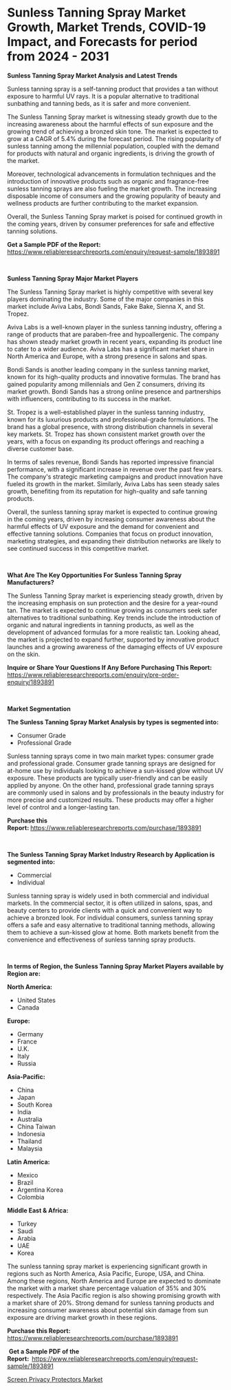 <p><h1>Sunless Tanning Spray Market Growth, Market Trends, COVID-19 Impact, and Forecasts for period from 2024 - 2031</h1></p><p><strong>Sunless Tanning Spray Market Analysis and Latest Trends</strong></p>
<p><p>Sunless tanning spray is a self-tanning product that provides a tan without exposure to harmful UV rays. It is a popular alternative to traditional sunbathing and tanning beds, as it is safer and more convenient.</p><p>The Sunless Tanning Spray market is witnessing steady growth due to the increasing awareness about the harmful effects of sun exposure and the growing trend of achieving a bronzed skin tone. The market is expected to grow at a CAGR of 5.4% during the forecast period. The rising popularity of sunless tanning among the millennial population, coupled with the demand for products with natural and organic ingredients, is driving the growth of the market.</p><p>Moreover, technological advancements in formulation techniques and the introduction of innovative products such as organic and fragrance-free sunless tanning sprays are also fueling the market growth. The increasing disposable income of consumers and the growing popularity of beauty and wellness products are further contributing to the market expansion.</p><p>Overall, the Sunless Tanning Spray market is poised for continued growth in the coming years, driven by consumer preferences for safe and effective tanning solutions.</p></p>
<p><strong>Get a Sample PDF of the Report:&nbsp;</strong> <a href="https://www.reliableresearchreports.com/enquiry/request-sample/1893891">https://www.reliableresearchreports.com/enquiry/request-sample/1893891</a></p>
<p>&nbsp;</p>
<p><strong>Sunless Tanning Spray Major Market Players</strong></p>
<p><p>The Sunless Tanning Spray market is highly competitive with several key players dominating the industry. Some of the major companies in this market include Aviva Labs, Bondi Sands, Fake Bake, Sienna X, and St. Tropez.</p><p>Aviva Labs is a well-known player in the sunless tanning industry, offering a range of products that are paraben-free and hypoallergenic. The company has shown steady market growth in recent years, expanding its product line to cater to a wider audience. Aviva Labs has a significant market share in North America and Europe, with a strong presence in salons and spas.</p><p>Bondi Sands is another leading company in the sunless tanning market, known for its high-quality products and innovative formulas. The brand has gained popularity among millennials and Gen Z consumers, driving its market growth. Bondi Sands has a strong online presence and partnerships with influencers, contributing to its success in the market.</p><p>St. Tropez is a well-established player in the sunless tanning industry, known for its luxurious products and professional-grade formulations. The brand has a global presence, with strong distribution channels in several key markets. St. Tropez has shown consistent market growth over the years, with a focus on expanding its product offerings and reaching a diverse customer base.</p><p>In terms of sales revenue, Bondi Sands has reported impressive financial performance, with a significant increase in revenue over the past few years. The company's strategic marketing campaigns and product innovation have fueled its growth in the market. Similarly, Aviva Labs has seen steady sales growth, benefiting from its reputation for high-quality and safe tanning products.</p><p>Overall, the sunless tanning spray market is expected to continue growing in the coming years, driven by increasing consumer awareness about the harmful effects of UV exposure and the demand for convenient and effective tanning solutions. Companies that focus on product innovation, marketing strategies, and expanding their distribution networks are likely to see continued success in this competitive market.</p></p>
<p>&nbsp;</p>
<p><strong>What Are The Key Opportunities For Sunless Tanning Spray Manufacturers?</strong></p>
<p><p>The Sunless Tanning Spray market is experiencing steady growth, driven by the increasing emphasis on sun protection and the desire for a year-round tan. The market is expected to continue growing as consumers seek safer alternatives to traditional sunbathing. Key trends include the introduction of organic and natural ingredients in tanning products, as well as the development of advanced formulas for a more realistic tan. Looking ahead, the market is projected to expand further, supported by innovative product launches and a growing awareness of the damaging effects of UV exposure on the skin.</p></p>
<p><strong>Inquire or Share Your Questions If Any Before Purchasing This Report:</strong> <a href="https://www.reliableresearchreports.com/enquiry/pre-order-enquiry/1893891">https://www.reliableresearchreports.com/enquiry/pre-order-enquiry/1893891</a></p>
<p>&nbsp;</p>
<p><strong>Market Segmentation</strong></p>
<p><strong>The Sunless Tanning Spray Market Analysis by types is segmented into:</strong></p>
<p><ul><li>Consumer Grade</li><li>Professional Grade</li></ul></p>
<p><p>Sunless tanning sprays come in two main market types: consumer grade and professional grade. Consumer grade tanning sprays are designed for at-home use by individuals looking to achieve a sun-kissed glow without UV exposure. These products are typically user-friendly and can be easily applied by anyone. On the other hand, professional grade tanning sprays are commonly used in salons and by professionals in the beauty industry for more precise and customized results. These products may offer a higher level of control and a longer-lasting tan.</p></p>
<p><strong>Purchase this Report:&nbsp;</strong><a href="https://www.reliableresearchreports.com/purchase/1893891">https://www.reliableresearchreports.com/purchase/1893891</a></p>
<p>&nbsp;</p>
<p><strong>The Sunless Tanning Spray Market Industry Research by Application is segmented into:</strong></p>
<p><ul><li>Commercial</li><li>Individual</li></ul></p>
<p><p>Sunless tanning spray is widely used in both commercial and individual markets. In the commercial sector, it is often utilized in salons, spas, and beauty centers to provide clients with a quick and convenient way to achieve a bronzed look. For individual consumers, sunless tanning spray offers a safe and easy alternative to traditional tanning methods, allowing them to achieve a sun-kissed glow at home. Both markets benefit from the convenience and effectiveness of sunless tanning spray products.</p></p>
<p>&nbsp;</p>
<p><strong>In terms of Region, the Sunless Tanning Spray Market Players available by Region are:</strong></p>
<p>
    <p> <strong> North America: </strong>
        <ul>
            <li>United States</li>
            <li>Canada</li>
        </ul>
        </p> 
    <p> <strong> Europe: </strong>
        <ul>
            <li>Germany</li>
            <li>France</li>
            <li>U.K.</li>
            <li>Italy</li>
            <li>Russia</li>
        </ul>
        </p> 
    <p> <strong> Asia-Pacific: </strong>
        <ul>
            <li>China</li>
            <li>Japan</li>
            <li>South Korea</li>
            <li>India</li>
            <li>Australia</li>
            <li>China Taiwan</li>
            <li>Indonesia</li>
            <li>Thailand</li>
            <li>Malaysia</li>
        </ul>
        </p> 
    <p> <strong> Latin America: </strong>
        <ul>
            <li>Mexico</li>
            <li>Brazil</li>
            <li>Argentina Korea</li>
            <li>Colombia</li>
        </ul>
        </p> 
    <p> <strong> Middle East & Africa: </strong>
        <ul>
            <li>Turkey</li>
            <li>Saudi</li>
            <li>Arabia</li>
            <li>UAE</li>
            <li>Korea</li>
        </ul>
    </p>
    </p>
<p><p>The sunless tanning spray market is experiencing significant growth in regions such as North America, Asia Pacific, Europe, USA, and China. Among these regions, North America and Europe are expected to dominate the market with a market share percentage valuation of 35% and 30% respectively. The Asia Pacific region is also showing promising growth with a market share of 20%. Strong demand for sunless tanning products and increasing consumer awareness about potential skin damage from sun exposure are driving market growth in these regions.</p></p>
<p><strong>Purchase this Report: </strong><a href="https://www.reliableresearchreports.com/purchase/1893891">https://www.reliableresearchreports.com/purchase/1893891</a></p>
<p>&nbsp;<strong>Get a Sample PDF of the Report:&nbsp;&nbsp;</strong><a href="https://www.reliableresearchreports.com/enquiry/request-sample/1893891">https://www.reliableresearchreports.com/enquiry/request-sample/1893891</a></p>
<p><strong></strong></p>
<p><p><a href="https://github.com/pizolina/Market-Research-Report-List-3/blob/main/screen-privacy-protectors-market.md">Screen Privacy Protectors Market</a></p></p>